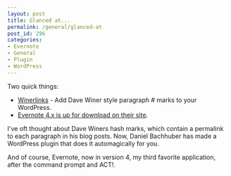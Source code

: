 ```yaml
---
layout: post
title: Glanced at...
permalink: /general/glanced-at
post_id: 296
categories:
- Evernote
- General
- Plugin
- WordPress
---
```


Two quick things:

- [Winerlinks](http://github.com/danielbachhuber/WinerLinks/blob/0.1/winerlinks.php) - Add Dave Winer style paragraph # marks to your WordPress.
- [Evernote 4.x is up for download on their site](https://www.evernote.com/about/download/).

I've oft thought about Dave Winers hash marks, which contain a permalink to each paragraph in his blog posts. Now, Daniel Bachhuber has made a WordPress plugin that does it automagically for you.

And of course, Evernote, now in version 4, my third favorite application, after the command prompt and ACT!.
